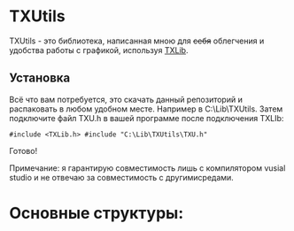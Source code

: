 # TXUtils
TXUtils - это библиотека, написанная мною для ~~себя~~ облегчения и удобства работы с графикой, используя [TXLib](http://storage.ded32.net.ru/Lib/TX/TXUpdate/Doc/HTML.ru/).



## Установка
Всё что вам потребуется, это скачать данный репозиторий и распаковать в любом удобном месте. Например в C:\Lib\TXUtils\.
Затем подключите файл TXU.h в вашей программе после подключения TXLIb:

``
#include <TXLib.h>
#include "C:\Lib\TXUtils\TXU.h"
``

Готово!

Примечание: я гарантирую совместимость лишь с компилятором vusial studio и не отвечаю за совместимость с другимисредами.

# Основные структуры:
